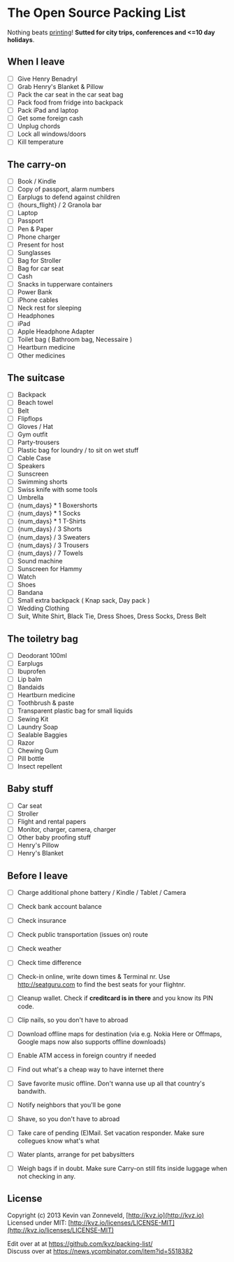 # The Open Source Packing List

Nothing beats [printing](https://raw.github.com/hjhart/packing-list/master/README.md)! **Sutted for city trips, conferences and <=10 day holidays**.

## When I leave

- [ ] Give Henry Benadryl
- [ ] Grab Henry's Blanket & Pillow
- [ ] Pack the car seat in the car seat bag
- [ ] Pack food from fridge into backpack
- [ ] Pack iPad and laptop
- [ ] Get some foreign cash
- [ ] Unplug chords
- [ ] Lock all windows/doors
- [ ] Kill temperature

## The carry-on

- [ ] Book / Kindle
- [ ] Copy of passport, alarm numbers
- [ ] Earplugs to defend against children
- [ ] {hours_flight} / 2 Granola bar
- [ ] Laptop
- [ ] Passport
- [ ] Pen & Paper
- [ ] Phone charger
- [ ] Present for host
- [ ] Sunglasses
- [ ] Bag for Stroller
- [ ] Bag for car seat
- [ ] Cash
- [ ] Snacks in tupperware containers
- [ ] Power Bank
- [ ] iPhone cables
- [ ] Neck rest for sleeping
- [ ] Headphones 
- [ ] iPad
- [ ] Apple Headphone Adapter
- [ ] Toilet bag ( Bathroom bag, Necessaire ) 
- [ ] Heartburn medicine
- [ ] Other medicines

## The suitcase

- [ ] Backpack
- [ ] Beach towel
- [ ] Belt
- [ ] Flipflops
- [ ] Gloves / Hat
- [ ] Gym outfit
- [ ] Party-trousers
- [ ] Plastic bag for loundry / to sit on wet stuff
- [ ] Cable Case
- [ ] Speakers
- [ ] Sunscreen
- [ ] Swimming shorts
- [ ] Swiss knife with some tools
- [ ] Umbrella
- [ ] {num_days} * 1 Boxershorts
- [ ] {num_days} * 1 Socks
- [ ] {num_days} * 1 T-Shirts
- [ ] {num_days} / 3 Shorts
- [ ] {num_days} / 3 Sweaters
- [ ] {num_days} / 3 Trousers
- [ ] {num_days} / 7 Towels
- [ ] Sound machine
- [ ] Sunscreen for Hammy
- [ ] Watch
- [ ] Shoes
- [ ] Bandana
- [ ] Small extra backpack ( Knap sack, Day pack ) 
- [ ] Wedding Clothing
- [ ] Suit, White Shirt, Black Tie, Dress Shoes, Dress Socks, Dress Belt

## The toiletry bag

- [ ] Deodorant 100ml
- [ ] Earplugs
- [ ] Ibuprofen
- [ ] Lip balm
- [ ] Bandaids
- [ ] Heartburn medicine
- [ ] Toothbrush & paste
- [ ] Transparent plastic bag for small liquids
- [ ] Sewing Kit
- [ ] Laundry Soap
- [ ] Sealable Baggies
- [ ] Razor
- [ ] Chewing Gum
- [ ] Pill bottle
- [ ] Insect repellent

## Baby stuff

- [ ] Car seat
- [ ] Stroller
- [ ] Flight and rental papers
- [ ] Monitor, charger, camera, charger
- [ ] Other baby proofing stuff
- [ ] Henry's Pillow
- [ ] Henry's Blanket

## Before I leave

- [ ] Charge additional phone battery / Kindle / Tablet / Camera
- [ ] Check bank account balance
- [ ] Check insurance
- [ ] Check public transportation (issues on) route
- [ ] Check weather
- [ ] Check time difference
- [ ] Check-in online, write down times & Terminal nr. Use http://seatguru.com to find the best seats for your flightnr.
- [ ] Cleanup wallet. Check if **creditcard is in there** and you know its PIN code.
- [ ] Clip nails, so you don't have to abroad
- [ ] Download offline maps for destination (via e.g. Nokia Here or Offmaps, Google maps now also supports offline downloads)
- [ ] Enable ATM access in foreign country if needed
- [ ] Find out what's a cheap way to have internet there
- [ ] Save favorite music offline. Don't wanna use up all that country's bandwith.
- [ ] Notify neighbors that you'll be gone
- [ ] Shave, so you don't have to abroad
- [ ] Take care of pending (E)Mail. Set vacation responder. Make sure collegues know what's what
- [ ] Water plants, arrange for pet babysitters
- [ ] Weigh bags if in doubt. Make sure Carry-on still fits inside luggage when not checking in any.


## License

Copyright (c) 2013 Kevin van Zonneveld, [http://kvz.io](http://kvz.io)  
Licensed under MIT: [http://kvz.io/licenses/LICENSE-MIT](http://kvz.io/licenses/LICENSE-MIT)

Edit over at at https://github.com/kvz/packing-list/  
Discuss over at https://news.ycombinator.com/item?id=5518382


